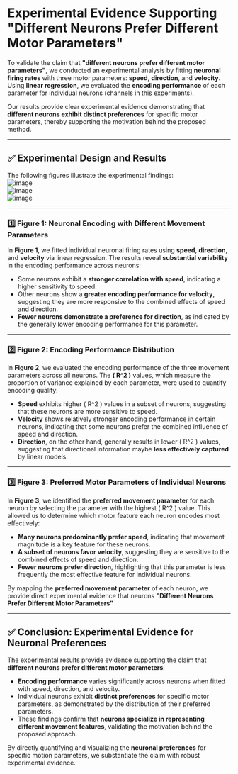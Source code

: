 # **Experimental Evidence Supporting "Different Neurons Prefer Different Motor Parameters"**

To validate the claim that **"different neurons prefer different motor parameters"**, we conducted an experimental analysis by fitting **neuronal firing rates** with three motor parameters: **speed**, **direction**, and **velocity**. Using **linear regression**, we evaluated the **encoding performance** of each parameter for individual neurons (channels in this experiments). 

Our results provide clear experimental evidence demonstrating that **different neurons exhibit distinct preferences** for specific motor parameters, thereby supporting the motivation behind the proposed method.

---

## ✅ **Experimental Design and Results**

The following figures illustrate the experimental findings:  
![image](https://github.com/user-attachments/assets/37161db4-d012-4ae9-a04b-45c87820459b)  
![image](https://github.com/user-attachments/assets/64044c90-7eff-4dae-a98e-e6dd764ed543)  
![image](https://github.com/user-attachments/assets/eceff15b-ecb7-4121-bdeb-243e4c943ab7)



---

### **1️⃣ Figure 1: Neuronal Encoding with Different Movement Parameters**

In **Figure 1**, we fitted individual neuronal firing rates using **speed**, **direction**, and **velocity** via linear regression. The results reveal **substantial variability** in the encoding performance across neurons:
- Some neurons exhibit a **stronger correlation with speed**, indicating a higher sensitivity to speed.
- Other neurons show a **greater encoding performance for velocity**, suggesting they are more responsive to the combined effects of speed and direction.
- **Fewer neurons demonstrate a preference for direction**, as indicated by the generally lower encoding performance for this parameter.

---

### **2️⃣ Figure 2: Encoding Performance Distribution**

In **Figure 2**, we evaluated the encoding performance of the three movement parameters across all neurons. The **\( R^2 \)** values, which measure the proportion of variance explained by each parameter, were used to quantify encoding quality:
- **Speed** exhibits higher \( R^2 \) values in a subset of neurons, suggesting that these neurons are more sensitive to speed.
- **Velocity** shows relatively stronger encoding performance in certain neurons, indicating that some neurons prefer the combined influence of speed and direction.
- **Direction**, on the other hand, generally results in lower \( R^2 \) values, suggesting that directional information maybe **less effectively captured** by linear models.

---

### **3️⃣ Figure 3: Preferred Motor Parameters of Individual Neurons**

In **Figure 3**, we identified the **preferred movement parameter** for each neuron by selecting the parameter with the highest \( R^2 \) value. This allowed us to determine which motor feature each neuron encodes most effectively:
- **Many neurons predominantly prefer speed**, indicating that movement magnitude is a key feature for these neurons.
- **A subset of neurons favor velocity**, suggesting they are sensitive to the combined effects of speed and direction.
- **Fewer neurons prefer direction**, highlighting that this parameter is less frequently the most effective feature for individual neurons.

By mapping the **preferred movement parameter** of each neuron, we provide direct experimental evidence that neurons **"Different Neurons Prefer Different Motor Parameters"**

---

## ✅ **Conclusion: Experimental Evidence for Neuronal Preferences**

The experimental results provide evidence supporting the claim that **different neurons prefer different motor parameters**:
- **Encoding performance** varies significantly across neurons when fitted with speed, direction, and velocity.
- Individual neurons exhibit **distinct preferences** for specific motor parameters, as demonstrated by the distribution of their preferred parameters.
- These findings confirm that **neurons specialize in representing different movement features**, validating the motivation behind the proposed approach.

By directly quantifying and visualizing the **neuronal preferences** for specific motion parameters, we substantiate the claim with robust experimental evidence.
